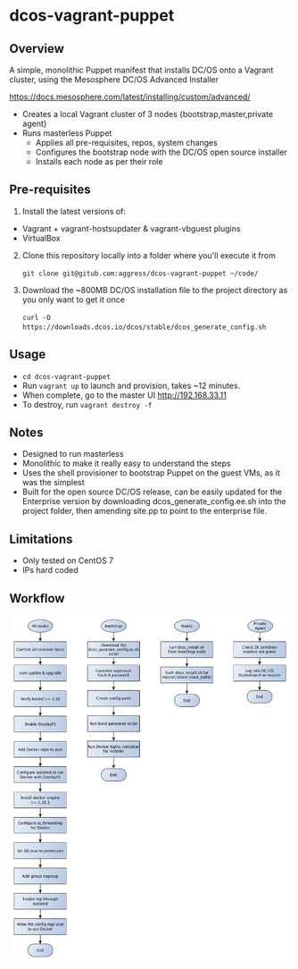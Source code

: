 # dcos-vagrant-puppet

## Overview

A simple, monolithic Puppet manifest that installs DC/OS onto a Vagrant cluster, using the
Mesosphere DC/OS Advanced Installer

https://docs.mesosphere.com/latest/installing/custom/advanced/

* Creates a local Vagrant cluster of 3 nodes {bootstrap,master,private agent}
* Runs masterless Puppet
  * Applies all pre-requisites, repos, system changes
  * Configures the bootstrap node with the DC/OS open source installer
  * Installs each node as per their role

## Pre-requisites

1. Install the latest versions of:
  * Vagrant + vagrant-hostsupdater & vagrant-vbguest plugins
  * VirtualBox
2. Clone this repository locally into a folder where you'll execute it from

   `git clone git@gitub.com:aggress/dcos-vagrant-puppet ~/code/`

3. Download the ~800MB DC/OS installation file to the project directory as you only want to get it once

   `curl -O https://downloads.dcos.io/dcos/stable/dcos_generate_config.sh`

## Usage

* `cd dcos-vagrant-puppet`
* Run `vagrant up` to launch and provision, takes ~12 minutes.
* When complete, go to the master UI http://192.168.33.11
* To destroy, run `vagrant destroy -f`

## Notes

* Designed to run masterless
* Monolithic to make it really easy to understand the steps
* Uses the shell provisioner to bootstrap Puppet on the guest VMs, as it was the simplest
* Built for the open source DC/OS release, can be easily updated for the Enterprise version by
downloading dcos_generate_config.ee.sh into the project folder, then amending site.pp to point
to the enterprise file. 

## Limitations

* Only tested on CentOS 7
* IPs hard coded

## Workflow

![workflow diagram](https://raw.githubusercontent.com/aggress/dcos-vagrant-puppet/master/dcos-advanced-install-workflow.png "Advanced installation workflow")